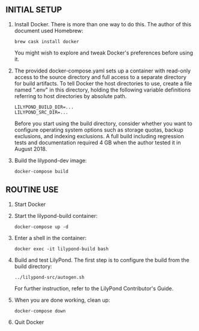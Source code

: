 ## INITIAL SETUP

1. Install Docker.  There is more than one way to do this.  The author
   of this document used Homebrew:

       brew cask install docker

   You might wish to explore and tweak Docker's preferences before
   using it.

2. The provided docker-compose.yaml sets up a container with read-only
   access to the source directory and full access to a separate
   directory for build artifacts.  To tell Docker the host directories
   to use, create a file named ".env" in this directory, holding the
   following variable definitions referring to host directories by
   absolute path.

       LILYPOND_BUILD_DIR=...
       LILYPOND_SRC_DIR=...

   Before you start using the build directory, consider whether you
   want to configure operating system options such as storage quotas,
   backup exclusions, and indexing exclusions.  A full build including
   regression tests and documentation required 4 GB when the author
   tested it in August 2018.

3. Build the lilypond-dev image:

       docker-compose build


## ROUTINE USE

1. Start Docker

2. Start the lilypond-build container:

       docker-compose up -d

3. Enter a shell in the container:

       docker exec -it lilypond-build bash

4. Build and test LilyPond.  The first step is to configure the build
   from the build directory:

       ../lilypond-src/autogen.sh

   For further instruction, refer to the LilyPond Contributor's Guide.

5. When you are done working, clean up:

       docker-compose down

6. Quit Docker

